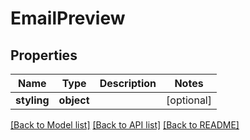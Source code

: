# EmailPreview

## Properties

Name | Type | Description | Notes
------------ | ------------- | ------------- | -------------
**styling** | **object** |  | [optional] 

[[Back to Model list]](../#documentation-for-models) [[Back to API list]](../#documentation-for-api-endpoints) [[Back to README]](../)


